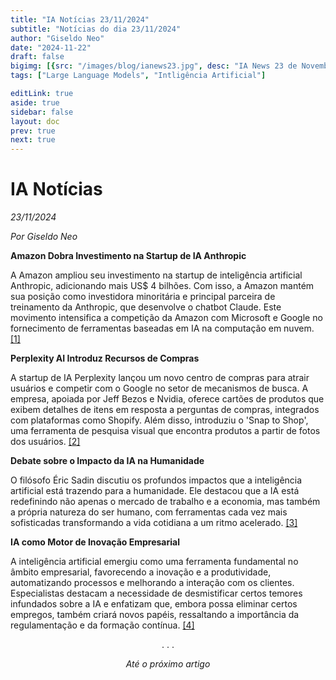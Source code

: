 ```yaml
---
title: "IA Notícias 23/11/2024"
subtitle: "Notícias do dia 23/11/2024"
author: "Giseldo Neo"
date: "2024-11-22"
draft: false
bigimg: [{src: "/images/blog/ianews23.jpg", desc: "IA News 23 de Novembro"}]
tags: ["Large Language Models", "Intligência Artificial"]

editLink: true
aside: true
sidebar: false
layout: doc
prev: true
next: true
---
```


# IA Notícias

_23/11/2024_

_Por Giseldo Neo_

**Amazon Dobra Investimento na Startup de IA Anthropic**

A Amazon ampliou seu investimento na startup de inteligência artificial Anthropic, adicionando mais US$ 4 bilhões. Com isso, a Amazon mantém sua posição como investidora minoritária e principal parceira de treinamento da Anthropic, que desenvolve o chatbot Claude. Este movimento intensifica a competição da Amazon com Microsoft e Google no fornecimento de ferramentas baseadas em IA na computação em nuvem. [[1]]( https://www.reuters.com/pt/tecnologia/B2IQQ3ABXVONBLLAQV3YWONK6I-2024-11-22/?utm_source=chatgpt.com)

**Perplexity AI Introduz Recursos de Compras**

A startup de IA Perplexity lançou um novo centro de compras para atrair usuários e competir com o Google no setor de mecanismos de busca. A empresa, apoiada por Jeff Bezos e Nvidia, oferece cartões de produtos que exibem detalhes de itens em resposta a perguntas de compras, integrados com plataformas como Shopify. Além disso, introduziu o 'Snap to Shop', uma ferramenta de pesquisa visual que encontra produtos a partir de fotos dos usuários. [[2]](https://elpais.com/proyecto-tendencias/2024-11-11/)

**Debate sobre o Impacto da IA na Humanidade**

O filósofo Éric Sadin discutiu os profundos impactos que a inteligência artificial está trazendo para a humanidade. Ele destacou que a IA está redefinindo não apenas o mercado de trabalho e a economia, mas também a própria natureza do ser humano, com ferramentas cada vez mais sofisticadas transformando a vida cotidiana a um ritmo acelerado. [[3]](https://cincodias.elpais.com/companias/2024-11-12/)

**IA como Motor de Inovação Empresarial**

A inteligência artificial emergiu como uma ferramenta fundamental no âmbito empresarial, favorecendo a inovação e a produtividade, automatizando processos e melhorando a interação com os clientes. Especialistas destacam a necessidade de desmistificar certos temores infundados sobre a IA e enfatizam que, embora possa eliminar certos empregos, também criará novos papéis, ressaltando a importância da regulamentação e da formação contínua. [[4]](https://cincodias.elpais.com/companias/2024-11-12/la-inteligencia-artificial-un-motor-para-la-innovacion-empresarial.html?utm_source=chatgpt.com)


<center>. . .</center>

_<center>Até o próximo artigo</center>_
